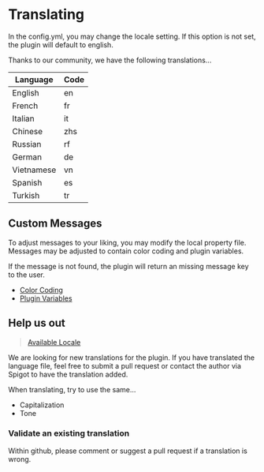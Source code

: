 # Translating

In the config.yml, you may change the locale setting. If this option is not set, the plugin
will default to english.

Thanks to our community, we have the following translations...

| Language | Code |
| -------- | ---- |
| English  | en   |
| French   | fr   |
| Italian  | it   |
| Chinese  | zhs  |
| Russian  | rf   |
| German   | de   |
| Vietnamese | vn |
| Spanish  | es   |
| Turkish  | tr   |

## Custom Messages

To adjust messages to your liking, you may modify the local property file. Messages may be adjusted
to contain color coding and plugin variables.

If the message is not found, the plugin will return an missing message key to the user.

* [Color Coding](https://wiki.ess3.net/mc/)
* [Plugin Variables](../reference/variables)

## Help us out

> [Available Locale](https://github.com/Hazebyte/CrateReloaded/tree/master/language)

We are looking for new translations for the plugin. If you have translated the language file,
feel free to submit a pull request or contact the author via Spigot to have the translation added.

When translating, try to use the same...

* Capitalization
* Tone

### Validate an existing translation

Within github, please comment or suggest a pull request if a translation is wrong.
